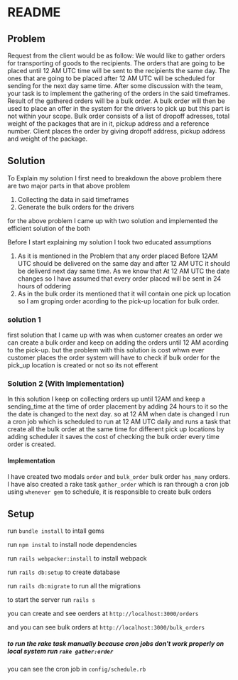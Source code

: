 # README

## Problem 
Request from the client would be as follow: We would like to gather orders for transporting of goods to the recipients. The orders that are going to be placed until 12 AM UTC time will be sent to the recipients the same day. The ones that are going to be placed after 12 AM UTC will be scheduled for sending for the next day same time.
After some discussion with the team, your task is to implement the gathering of the orders in the said timeframes. Result of the gathered orders will be a bulk order. A bulk order will then be used to place an offer in the system for the drivers to pick up but this part is not within your scope.
Bulk order consists of a list of dropoff adresses, total weight of the packages that are in it, pickup address and a reference number.
Client places the order by giving dropoff address, pickup address and weight of the package.

## Solution 

To Explain my solution I first need to breakdown the above problem
there are two major parts in that above problem
1) Collecting the data in said timeframes
2) Generate the bulk orders for the drivers 

for the above problem I came up with two solution and implemented the
efficient solution of the both

Before I start explaining my solution I took two educated 
assumptions 
1) As it is mentioned in the Problem that any order placed Before 12AM UTC should be delivered on the same day and after 12 AM UTC it should be deliverd next day same time.
As we know that At 12 AM UTC the date changes so I have assumed that every order placed will be sent in 24 hours of oddering
2) As in the bulk order its mentioned that it will contain one pick up location so I am groping order acording to the pick-up location for bulk order.

### solution 1
first solution that I came up with was when customer creates an order we can create a bulk order and keep on adding the orders until 12 AM acording to the pick-up.
but the problem with this solution is cost whwn ever customer places the order
system will have to check if bulk order for the pick_up location is created or not so its not efferent

### Solution 2 (With Implementation)

In this solution I keep on collecting orders up until 12AM and keep a sending_time at the time of order placement by adding 24 hours to it 
so the the date is changed to the next day. so at 12 AM when date is changed I run a cron job which is scheduled
to run at 12 AM UTC daily and runs a task that create all the bulk order at the same time for different pick up locations 
by adding scheduler it saves the cost of checking the bulk order every time order is created. 


#### Implementation 

I have created two modals `order` and `bulk_order` bulk order `has_many` orders.
I have also created a rake task `gather_order` which is ran through a cron job using `whenever gem` to schedule, it is responsible to create bulk orders

## Setup

run `bundle install` to intall gems

run `npm instal` to install node dependencies

run `rails webpacker:install` to install webpack

run `rails db:setup` to create database

run `rails db:migrate` to run all the migrations

to start the server run `rails s` 

you can create and see oerders at `http://localhost:3000/orders`

and you can see bulk orders at `http://localhost:3000/bulk_orders`

##### to run the rake task manually because cron jobs don't work properly on local system run `rake gather:order`

you can see the cron job in `config/schedule.rb`
